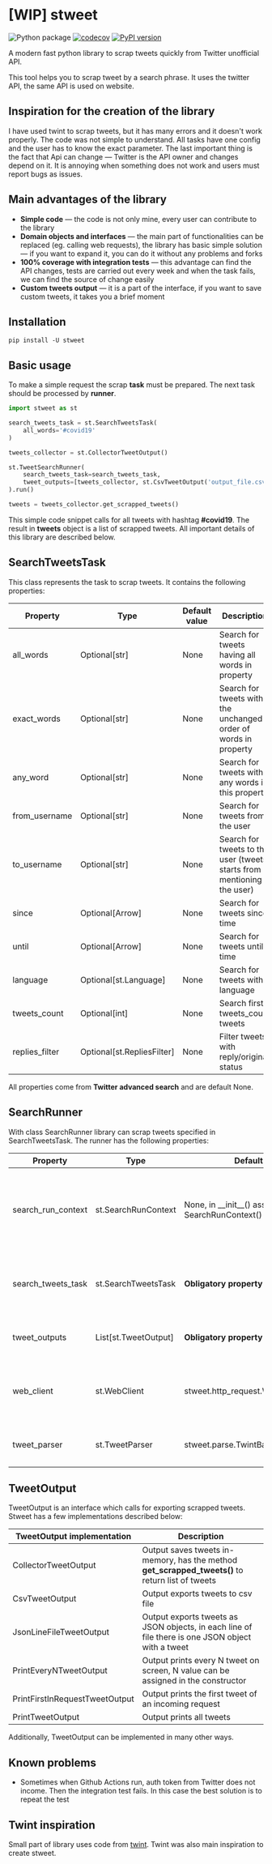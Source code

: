 # [WIP] stweet

![Python package](https://github.com/markowanga/stweet/workflows/Python%20package/badge.svg?branch=master)
[![codecov](https://codecov.io/gh/markowanga/stweet/branch/master/graph/badge.svg?token=1PV6VC8HRF)](https://codecov.io/gh/markowanga/stweet)
[![PyPI version](https://badge.fury.io/py/stweet.svg)](https://badge.fury.io/py/stweet)

A modern fast python library to scrap tweets quickly from Twitter unofficial API.

This tool helps you to scrap tweet by a search phrase. It uses the twitter API, the same API is used on website.

## Inspiration for the creation of the library
I have used twint to scrap tweets, but it has many errors and it doesn't work properly. 
The code was not simple to understand. All tasks have one config and the user has to know the exact parameter.
The last important thing is the fact that Api can change — Twitter is the API owner and changes depend on it. 
It is annoying when something does not work and users must report bugs as issues.

## Main advantages of the library
 - **Simple code** — the code is not only mine, every user can contribute to the library
 - **Domain objects and interfaces** — the main part of functionalities can be replaced (eg. calling web requests),
   the library has basic simple solution — if you want to expand it, you can do it without any problems and forks
 - **100% coverage with integration tests** — this advantage can find the API changes, 
   tests are carried out every week and when the task fails, we can find the source of change easily
 - **Custom tweets output** — it is a part of the interface, if you want to save custom tweets, 
   it takes you a brief moment
   
## Installation
```shell script
pip install -U stweet
```

## Basic usage
To make a simple request the scrap **task** must be prepared. The next task should be processed by **runner**.
```python
import stweet as st

search_tweets_task = st.SearchTweetsTask(
    all_words='#covid19'
)

tweets_collector = st.CollectorTweetOutput()

st.TweetSearchRunner(
    search_tweets_task=search_tweets_task,
    tweet_outputs=[tweets_collector, st.CsvTweetOutput('output_file.csv')]
).run()

tweets = tweets_collector.get_scrapped_tweets()
```
This simple code snippet calls for all tweets with hashtag **#covid19**.
The result in **tweets** object is a list of scrapped tweets. 
All important details of this library are described below.

## SearchTweetsTask
This class represents the task to scrap tweets. It contains the following properties:

|Property|Type|Default value|Description|
|---|---|---|---|
|all_words|Optional[str]|None|Search for tweets having all words in property|
|exact_words|Optional[str]|None|Search for tweets with the unchanged order of words in property|
|any_word|Optional[str]|None|Search for tweets with any words in this property|
|from_username|Optional[str]|None|Search for tweets from the user|
|to_username|Optional[str]|None|Search for tweets to the user (tweets starts from mentioning the user)|
|since|Optional[Arrow]|None|Search for tweets since time|
|until|Optional[Arrow]|None|Search for tweets until time|
|language|Optional[st.Language]|None|Search for tweets with language|
|tweets_count|Optional[int]|None|Search first tweets_count tweets|
|replies_filter|Optional[st.RepliesFilter]|None|Filter tweets with reply/original status|

All properties come from **Twitter advanced search** and are default None.

## SearchRunner
With class SearchRunner library can scrap tweets specified in SearchTweetsTask.
The runner has the following properties:

|Property|Type|Default value|Description|
|---|---|---|---|
|search_run_context|st.SearchRunContext|None, in \_\_init\_\_() assign SearchRunContext()|Search context, contains all important properties to make the next request to Twitter|
|search_tweets_task|st.SearchTweetsTask|**Obligatory property**|Property specifies which tweets should be downloaded by the runner|
|tweet_outputs|List[st.TweetOutput]|**Obligatory property**|List of objects to export downloaded tweets|
|web_client|st.WebClient|stweet.http_request.WebClientRequests|Implementation of a WebClient, can be replaced for custom implementation|
|tweet_parser|st.TweetParser|stweet.parse.TwintBasedTweetParser|Parser of tweets from web API response|

## TweetOutput
TweetOutput is an interface which calls for exporting scrapped tweets. 
Stweet has a few implementations described below:

|TweetOutput implementation|Description|
|---|---|
|CollectorTweetOutput|Output saves tweets in-memory, has the method **get_scrapped_tweets()** to return list of tweets|
|CsvTweetOutput|Output exports tweets to csv file|
|JsonLineFileTweetOutput|Output exports tweets as JSON objects, in each line of file there is one JSON object with a tweet|
|PrintEveryNTweetOutput|Output prints every N tweet on screen, N value can be assigned in the constructor|
|PrintFirstInRequestTweetOutput|Output prints the first tweet of an incoming request|
|PrintTweetOutput|Output prints all tweets|

Additionally, TweetOutput can be implemented in many other ways.

## Known problems
 - Sometimes when Github Actions run, auth token from Twitter does not income. 
   Then the integration test fails. In this case the best solution is to repeat the test

## Twint inspiration
Small part of library uses code from [twint](https://github.com/twintproject/twint). 
Twint was also main inspiration to create stweet.
